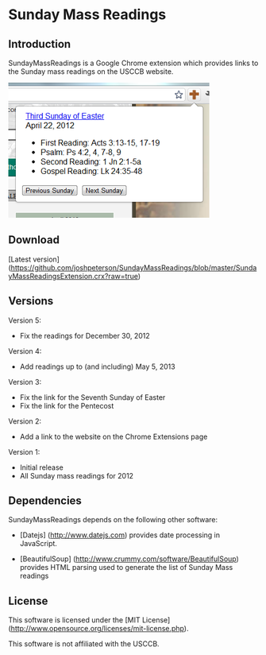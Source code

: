 Sunday Mass Readings
============

Introduction
------------

SundayMassReadings is a Google Chrome extension which provides links to the Sunday mass readings on the USCCB website.

![Screen shot](screenshot.png)

Download
-------
[Latest version] (https://github.com/joshpeterson/SundayMassReadings/blob/master/SundayMassReadingsExtension.crx?raw=true)

Versions
---------
Version 5:
* Fix the readings for December 30, 2012

Version 4:
* Add readings up to (and including) May 5, 2013

Version 3:
* Fix the link for the Seventh Sunday of Easter
* Fix the link for the Pentecost

Version 2:
* Add a link to the website on the Chrome Extensions page

Version 1:
* Initial release
* All Sunday mass readings for 2012

Dependencies
------------
SundayMassReadings depends on the following other software:

* [Datejs] (http://www.datejs.com) provides date processing in JavaScript.

* [BeautifulSoup] (http://www.crummy.com/software/BeautifulSoup) provides HTML parsing used to generate the list of Sunday Mass readings

License
-------
This software is licensed under the [MIT License] (http://www.opensource.org/licenses/mit-license.php).

This software is not affiliated with the USCCB.
